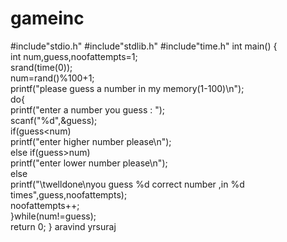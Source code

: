 # gameinc
#include"stdio.h" 
#include"stdlib.h" 
#include"time.h" 
int main() 
{     
     int num,guess,noofattempts=1;     
     srand(time(0));     
     num=rand()%100+1;     
     printf("please guess a number in my memory(1-100)\n");     
     do{         
          printf("enter a number you guess : ");         
          scanf("%d",&amp;guess);         
          if(guess&lt;num)           
              printf("enter higher number please\n");         
          else if(guess>num)           
              printf("enter lower number please\n");         
          else            
              printf("\twelldone\nyou guess %d correct number ,in %d times",guess,noofattempts);       
          noofattempts++;      
        }while(num!=guess);     
    return 0;
}
aravind
yrsuraj
